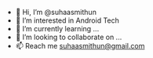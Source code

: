 - 👋 Hi, I’m @suhaasmithun
- 👀 I’m interested in Android Tech
- 🌱 I’m currently learning ...
- 💞️ I’m looking to collaborate on ...
- 📫 Reach me suhaasmithun@gmail.com

<!---
suhaasmithun/suhaasmithun is a ✨ special ✨ repository because its `README.md` (this file) appears on your GitHub profile.
You can click the Preview link to take a look at your changes.
--->
